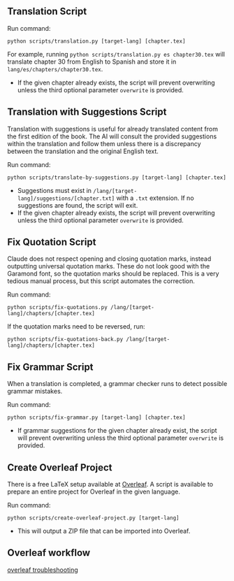 ## Translation Script
Run command:

```
python scripts/translation.py [target-lang] [chapter.tex]
```
For example, running `python scripts/translation.py es chapter30.tex` will translate chapter 30 from English to Spanish and store it in `lang/es/chapters/chapter30.tex`.

- If the given chapter already exists, the script will prevent overwriting unless the third optional parameter `overwrite` is provided.

## Translation with Suggestions Script
Translation with suggestions is useful for already translated content from the first edition of the book. The AI will consult the provided suggestions within the translation and follow them unless there is a discrepancy between the translation and the original English text.

Run command:
```
python scripts/translate-by-suggestions.py [target-lang] [chapter.tex]
```
- Suggestions must exist in `/lang/[target-lang]/suggestions/[chapter.txt]` with a `.txt` extension. If no suggestions are found, the script will exit.
- If the given chapter already exists, the script will prevent overwriting unless the third optional parameter `overwrite` is provided.

## Fix Quotation Script
Claude does not respect opening and closing quotation marks, instead outputting universal quotation marks. These do not look good with the Garamond font, so the quotation marks should be replaced. This is a very tedious manual process, but this script automates the correction.

Run command:
```
python scripts/fix-quotations.py /lang/[target-lang]/chapters/[chapter.tex]
```
If the quotation marks need to be reversed, run:
```
python scripts/fix-quotations-back.py /lang/[target-lang]/chapters/[chapter.tex]
```
## Fix Grammar Script
When a translation is completed, a grammar checker runs to detect possible grammar mistakes.

Run command:
```
python scripts/fix-grammar.py [target-lang] [chapter.tex]
```
- If grammar suggestions for the given chapter already exist, the script will prevent overwriting unless the third optional parameter `overwrite` is provided.

## Create Overleaf Project
There is a free LaTeX setup available at [Overleaf](https://overleaf.com). A script is available to prepare an entire project for Overleaf in the given language.

Run command:
```
python scripts/create-overleaf-project.py [target-lang]
```
- This will output a ZIP file that can be imported into Overleaf.

## Overleaf workflow
[overleaf troubleshooting](https://drive.google.com/file/d/1KfBPEE30SdzK2yIF_Rw96tcutAzT6_29/view?usp=sharing)